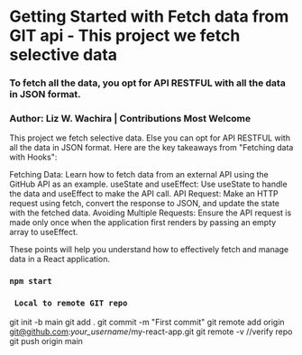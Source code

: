# Getting Started with Fetch data from GIT api - This project we fetch selective data
### To fetch all the data, you opt for API RESTFUL with all the data in JSON format.
### Author: Liz W. Wachira | Contributions Most Welcome
This project we fetch selective data. Else you can opt for API RESTFUL with all the data in JSON format. 
Here are the key takeaways from "Fetching data with Hooks":

Fetching Data: Learn how to fetch data from an external API using the GitHub API as an example.
useState and useEffect: Use useState to handle the data and useEffect to make the API call.
API Request: Make an HTTP request using fetch, convert the response to JSON, and update the state with the fetched data.
Avoiding Multiple Requests: Ensure the API request is made only once when the application first renders by passing an empty array to useEffect.

These points will help you understand how to effectively fetch and manage data in a React application.

### `npm start`
### ` Local to remote GIT repo`
git init -b main
git add .
 git commit -m "First commit"
 git remote add origin git@github.com:*your_username*/my-react-app.git
 git remote -v //verify repo
 git push origin main